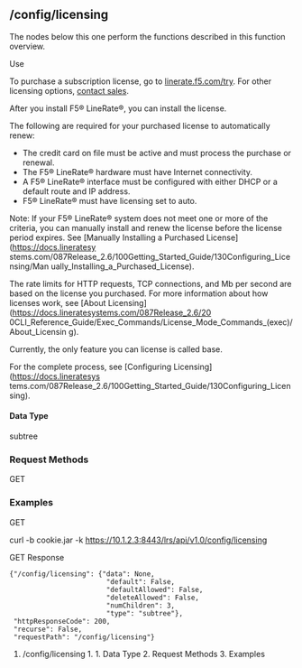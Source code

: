 ## /config/licensing

The nodes below this one perform the functions described in this function
overview.

Use

To purchase a subscription license, go to
[linerate.f5.com/try](https://linerate.f5.com/try).  For other licensing
options, [contact sales](https://linerate.f5.com/help/contact).

After you install F5® LineRate®, you can install the license.

The following are required for your purchased license to automatically renew:

  * The credit card on file must be active and must process the purchase or renewal.
  * The F5® LineRate® hardware must have Internet connectivity.
  * A F5® LineRate® interface must be configured with either DHCP or a default route and IP address.
  * F5® LineRate® must have licensing set to auto.

Note: If your F5® LineRate® system does not meet one or more of the criteria,
you can manually install and renew the license before the license period
expires. See [Manually Installing a Purchased License](https://docs.lineratesy
stems.com/087Release_2.6/100Getting_Started_Guide/130Configuring_Licensing/Man
ually_Installing_a_Purchased_License).

The rate limits for HTTP requests, TCP connections, and Mb per second are
based on the license you purchased. For more information about how licenses
work, see [About Licensing](https://docs.lineratesystems.com/087Release_2.6/20
0CLI_Reference_Guide/Exec_Commands/License_Mode_Commands_(exec)/About_Licensin
g).

Currently, the only feature you can license is called base.

For the complete process, see [Configuring Licensing](https://docs.lineratesys
tems.com/087Release_2.6/100Getting_Started_Guide/130Configuring_Licensing).

#### Data Type

subtree

### Request Methods

GET

### Examples

GET

curl -b cookie.jar -k https://10.1.2.3:8443/lrs/api/v1.0/config/licensing

GET Response

    
    
    {"/config/licensing": {"data": None,
                            "default": False,
                            "defaultAllowed": False,
                            "deleteAllowed": False,
                            "numChildren": 3,
                            "type": "subtree"},
     "httpResponseCode": 200,
     "recurse": False,
     "requestPath": "/config/licensing"}
    

  1. /config/licensing
    1.       1. Data Type
    2. Request Methods
    3. Examples

